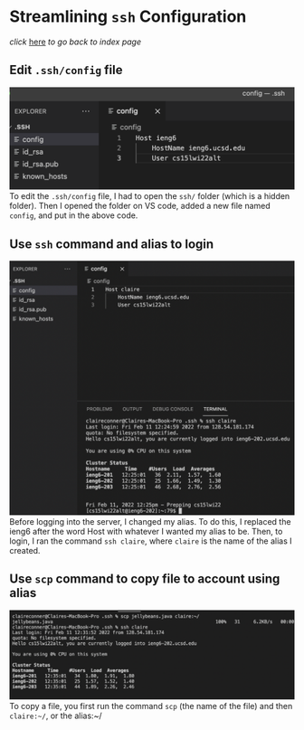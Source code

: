 # Streamlining `ssh` Configuration

*click* [here](https://claireconner.github.io/cse15l-lab-reports/) *to go back to index page* 

## Edit `.ssh/config` file
![Image](lab-rep3-photo/config-file.png) 
To edit the `.ssh/config` file, I had to open the `ssh/` folder (which is a hidden folder). Then I opened the folder on VS code, added a new file named `config`, and put in the above code. 

## Use `ssh` command and alias to login
![Image](lab-rep3-photo/using-ssh.png) 
Before logging into the server, I changed my alias. To do this, I replaced the ieng6 after the word Host with whatever I wanted my alias to be. Then, to login, I ran the command `ssh claire`, where `claire` is the name of the alias I created. 

## Use `scp` command to copy file to account using alias
![Image](lab-rep3-photo/using-scp.png)
To copy a file, you first run the command `scp` (the name of the file) and then `claire:~/`, or the alias:~/
